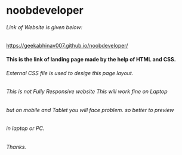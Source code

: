 # noobdeveloper
###### Link of Website is given below:

https://geekabhinav007.github.io/noobdeveloper/
#### This is the link of landing page made by the help of HTML and CSS.
###### External CSS file is used to desige this page layout.
###### This is not Fully Responsive website This will work fine on Laptop 
###### but on mobile and Tablet you will face problem. so better to preview
###### in laptop or PC.
###### Thanks.
